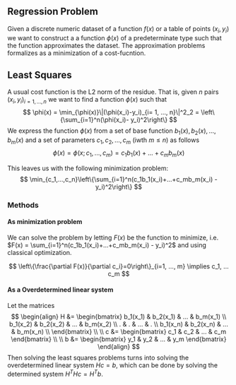 ## Regression Problem
Given a discrete numeric dataset of a function $f(x)$ or a table of points $(x_i, y_i)$ we want to construct a  a function $\phi(x)$ of a predeterminate type such that the function approximates the dataset. The approximation problems formalizes as a minimization of a cost-fucntion.

## Least Squares
A usual cost function is the L2 norm of the residue. That is, given $n$ pairs $(x_i, y_i)_{i=1, ..., n}$ we want to find a function $\phi(x)$ such that
$$
\phi(x) = \min_{\phi(x)}\|(\phi(x_i)-y_i)_{i= 1, ..., n}\|^2_2 = \left\{\sum_{i=1}^n(\phi(x_i)- y_i)^2\right\}
$$
We express the function $\phi(x)$ from a set of base function $b_1(x), b_2(x), ..., b_m(x)$ and a set of parameters $c_1, c_2, ..., c_m$ (iwth $m\leq n$) as follows
$$
\phi(x) = \phi(x; c_1, ..., c_m) = c_1b_1(x) + ...+c_mb_m(x)
$$


This leaves us with the following minimization problem:
$$
\min_{c_1,...,c_n}\left\{\sum_{i=1}^n(c_1b_1(x_i)+...+c_mb_m(x_i) - y_i)^2\right\}
$$
### Methods
#### As minimization problem
We can solve the problem by letting $F(x)$ be the function to minimize, i.e. $F(x) = \sum_{i=1}^n(c_1b_1(x_i)+...+c_mb_m(x_i) - y_i)^2$ and using classical optimization.

$$
\left\{\frac{\partial F(x)}{\partial c_i}=0\right\}_{i=1, ..., m} \implies c_1, ... c_m
$$
#### As a Overdetermined linear system
Let the matrices
$$
\begin{align}
	H &= \begin{bmatrix} 
		b_1(x_1)  & b_2(x_1)  & ... & b_m(x_1) \\
		b_1(x_2)  & b_2(x_2)  & ... & b_m(x_2) \\
		. & . & ... & . \\
		b_1(x_n)  & b_2(x_n)  & ... & b_m(x_n) \\
	\end{bmatrix} \\ \\
	c &=  \begin{bmatrix} c_1 & c_2 & ... & c_m \end{bmatrix} \\ \\
	b &=  \begin{bmatrix} y_1 & y_2 & ... & y_m \end{bmatrix}
\end{align}
$$
Then solving the least squares problems turns into solving the overdetermined linear system $Hc = b$, which can be done by solving the determined system $H^THc = H^Tb$.